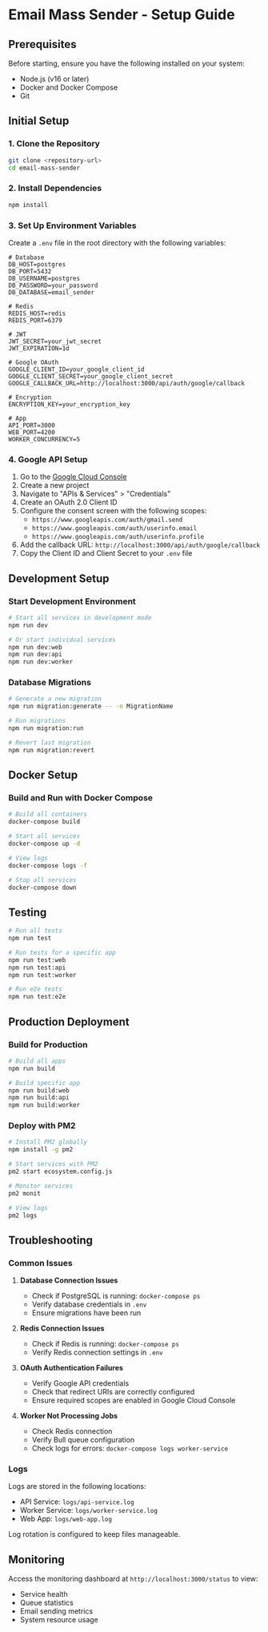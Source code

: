 # Email Mass Sender - Setup Guide

## Prerequisites

Before starting, ensure you have the following installed on your system:

- Node.js (v16 or later)
- Docker and Docker Compose
- Git

## Initial Setup

### 1. Clone the Repository

```bash
git clone <repository-url>
cd email-mass-sender
```

### 2. Install Dependencies

```bash
npm install
```

### 3. Set Up Environment Variables

Create a `.env` file in the root directory with the following variables:

```
# Database
DB_HOST=postgres
DB_PORT=5432
DB_USERNAME=postgres
DB_PASSWORD=your_password
DB_DATABASE=email_sender

# Redis
REDIS_HOST=redis
REDIS_PORT=6379

# JWT
JWT_SECRET=your_jwt_secret
JWT_EXPIRATION=1d

# Google OAuth
GOOGLE_CLIENT_ID=your_google_client_id
GOOGLE_CLIENT_SECRET=your_google_client_secret
GOOGLE_CALLBACK_URL=http://localhost:3000/api/auth/google/callback

# Encryption
ENCRYPTION_KEY=your_encryption_key

# App
API_PORT=3000
WEB_PORT=4200
WORKER_CONCURRENCY=5
```

### 4. Google API Setup

1. Go to the [Google Cloud Console](https://console.cloud.google.com/)
2. Create a new project
3. Navigate to "APIs & Services" > "Credentials"
4. Create an OAuth 2.0 Client ID
5. Configure the consent screen with the following scopes:
   - `https://www.googleapis.com/auth/gmail.send`
   - `https://www.googleapis.com/auth/userinfo.email`
   - `https://www.googleapis.com/auth/userinfo.profile`
6. Add the callback URL: `http://localhost:3000/api/auth/google/callback`
7. Copy the Client ID and Client Secret to your `.env` file

## Development Setup

### Start Development Environment

```bash
# Start all services in development mode
npm run dev

# Or start individual services
npm run dev:web
npm run dev:api
npm run dev:worker
```

### Database Migrations

```bash
# Generate a new migration
npm run migration:generate -- -n MigrationName

# Run migrations
npm run migration:run

# Revert last migration
npm run migration:revert
```

## Docker Setup

### Build and Run with Docker Compose

```bash
# Build all containers
docker-compose build

# Start all services
docker-compose up -d

# View logs
docker-compose logs -f

# Stop all services
docker-compose down
```

## Testing

```bash
# Run all tests
npm run test

# Run tests for a specific app
npm run test:web
npm run test:api
npm run test:worker

# Run e2e tests
npm run test:e2e
```

## Production Deployment

### Build for Production

```bash
# Build all apps
npm run build

# Build specific app
npm run build:web
npm run build:api
npm run build:worker
```

### Deploy with PM2

```bash
# Install PM2 globally
npm install -g pm2

# Start services with PM2
pm2 start ecosystem.config.js

# Monitor services
pm2 monit

# View logs
pm2 logs
```

## Troubleshooting

### Common Issues

1. **Database Connection Issues**
   - Check if PostgreSQL is running: `docker-compose ps`
   - Verify database credentials in `.env`
   - Ensure migrations have been run

2. **Redis Connection Issues**
   - Check if Redis is running: `docker-compose ps`
   - Verify Redis connection settings in `.env`

3. **OAuth Authentication Failures**
   - Verify Google API credentials
   - Check that redirect URIs are correctly configured
   - Ensure required scopes are enabled in Google Cloud Console

4. **Worker Not Processing Jobs**
   - Check Redis connection
   - Verify Bull queue configuration
   - Check logs for errors: `docker-compose logs worker-service`

### Logs

Logs are stored in the following locations:

- API Service: `logs/api-service.log`
- Worker Service: `logs/worker-service.log`
- Web App: `logs/web-app.log`

Log rotation is configured to keep files manageable.

## Monitoring

Access the monitoring dashboard at `http://localhost:3000/status` to view:

- Service health
- Queue statistics
- Email sending metrics
- System resource usage
